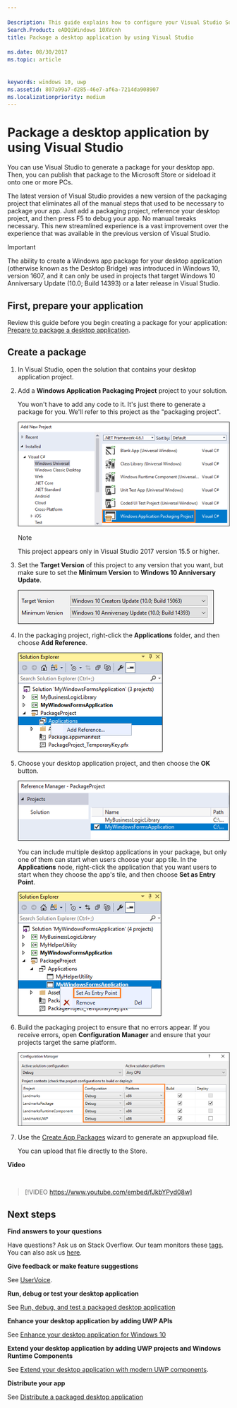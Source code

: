 ```yaml
---

Description: This guide explains how to configure your Visual Studio Solution to edit, debug, and package desktop application.
Search.Product: eADQiWindows 10XVcnh
title: Package a desktop application by using Visual Studio

ms.date: 08/30/2017
ms.topic: article


keywords: windows 10, uwp
ms.assetid: 807a99a7-d285-46e7-af6a-7214da908907
ms.localizationpriority: medium
---
```


# Package a desktop application by using Visual Studio

You can use Visual Studio to generate a package for your desktop app. Then, you can publish that package to the Microsoft Store or sideload it onto one or more PCs.

The latest version of Visual Studio provides a new version of the packaging project that eliminates all of the manual steps that used to be necessary to package your app. Just add a packaging project, reference your desktop project, and then press F5 to debug your app. No manual tweaks necessary. This new streamlined experience is a vast improvement over the experience that was available in the previous version of Visual Studio.

>[!IMPORTANT]
>The ability to create a Windows app package for your desktop application (otherwise known as the Desktop Bridge) was introduced in Windows 10, version 1607, and it can only be used in projects that target Windows 10 Anniversary Update (10.0; Build 14393) or a later release in Visual Studio.

## First, prepare your application

Review this guide before you begin creating a package for your application: [Prepare to package a desktop application](desktop-to-uwp-prepare.md).

<a id="new-packaging-project"/>

## Create a package

1. In Visual Studio, open the solution that contains your desktop application project.

2. Add a **Windows Application Packaging Project** project to your solution.

   You won't have to add any code to it. It's just there to generate a package for you. We'll refer to this project as the "packaging project".

   ![Packaging project](images/desktop-to-uwp/packaging-project.png)

   >[!NOTE]
   >This project appears only in Visual Studio 2017 version 15.5 or higher.

3. Set the **Target Version** of this project to any version that you want, but make sure to set the **Minimum Version** to **Windows 10 Anniversary Update**.

   ![Packaging version selector dialog box](images/desktop-to-uwp/packaging-version.png)

4. In the packaging project, right-click the **Applications** folder, and then choose **Add Reference**.

   ![Add Project Reference](images/desktop-to-uwp/add-project-reference.png)

5. Choose your desktop application project, and then choose the **OK** button.

   ![Desktop project](images/desktop-to-uwp/reference-project.png)

   You can include multiple desktop applications in your package, but only one of them can start when users choose your app tile. In the **Applications** node, right-click the application that you want users to start when they choose the app's tile, and then choose **Set as Entry Point**.

   ![Set entry point](images/desktop-to-uwp/entry-point-set.png)

6. Build the packaging project to ensure that no errors appear.  If you receive errors, open **Configuration Manager** and ensure that your projects target the same platform.

   ![Config manager](images/desktop-to-uwp/config-manager.png)

7. Use the [Create App Packages](../packaging/packaging-uwp-apps.md) wizard to generate an appxupload file.

   You can upload that file directly to the Store.

**Video**

&nbsp;
> [!VIDEO https://www.youtube.com/embed/fJkbYPyd08w]

## Next steps

**Find answers to your questions**

Have questions? Ask us on Stack Overflow. Our team monitors these [tags](http://stackoverflow.com/questions/tagged/project-centennial+or+desktop-bridge). You can also ask us [here](https://social.msdn.microsoft.com/Forums/en-US/home?filter=alltypes&sort=relevancedesc&searchTerm=%5BDesktop%20Converter%5D).

**Give feedback or make feature suggestions**

See [UserVoice](https://wpdev.uservoice.com/forums/110705-universal-windows-platform/category/161895-desktop-bridge-centennial).

**Run, debug or test your desktop application**

See [Run, debug, and test a packaged desktop application](desktop-to-uwp-debug.md)

**Enhance your desktop application by adding UWP APIs**

See [Enhance your desktop application for Windows 10](desktop-to-uwp-enhance.md)

**Extend your desktop application by adding UWP projects and Windows Runtime Components**

See [Extend your desktop application with modern UWP components](desktop-to-uwp-extend.md).

**Distribute your app**

See [Distribute a packaged desktop application](desktop-to-uwp-distribute.md)
